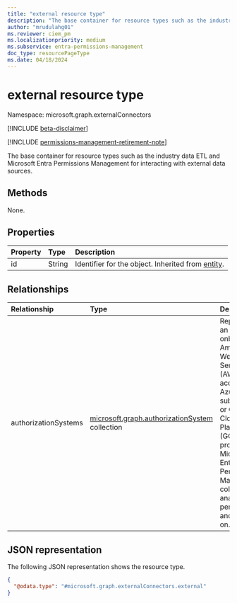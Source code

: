 ```yaml
---
title: "external resource type"
description: "The base container for resource types such as the industry data Extract Transform Load (ETL) and Microsoft Entra Permissions Management for interacting with external data sources."
author: "mrudulahg01"
ms.reviewer: ciem_pm
ms.localizationpriority: medium
ms.subservice: entra-permissions-management
doc_type: resourcePageType
ms.date: 04/18/2024
---
```


# external resource type

Namespace: microsoft.graph.externalConnectors

[!INCLUDE [beta-disclaimer](../../includes/beta-disclaimer.md)]

[!INCLUDE [permissions-management-retirement-note](../../includes/permissions-management-retirement-note.md)]

The base container for resource types such as the industry data ETL and Microsoft Entra Permissions Management for interacting with external data sources.

## Methods
None.

## Properties
|Property|Type|Description|
|:---|:---|:---|
|id|String|Identifier for the object. Inherited from [entity](../resources/entity.md).|

## Relationships
|Relationship|Type|Description|
|:---|:---|:---|
|authorizationSystems|[microsoft.graph.authorizationSystem](../resources/authorizationsystem.md) collection|Represents an onboarded Amazon Web Services (AWS) account, Azure subscription, or Google Cloud Platform (GCP) project that Microsoft Entra Permissions Management collects and analyzes permissions and actions on.|

## JSON representation
The following JSON representation shows the resource type.
<!-- {
  "blockType": "resource",
  "keyProperty": "id",
  "@odata.type": "microsoft.graph.externalConnectors.external",
  "openType": false
}
-->
``` json
{
  "@odata.type": "#microsoft.graph.externalConnectors.external"
}
```


